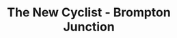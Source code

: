 ---
title: "The New Cyclist - Brompton Junction"
url: /hamburg/the-new-cyclist-brompton-junction/
shop: Fahrrad
---